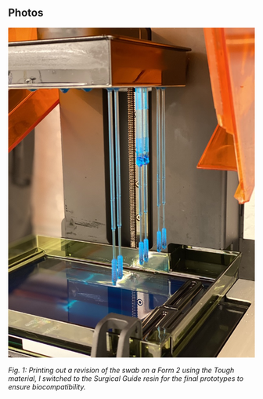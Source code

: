 ## Photos
![](swab.jpg)

*Fig. 1: Printing out a revision of the swab on a Form 2 using the Tough material, I switched to the Surgical Guide resin for the final prototypes to ensure biocompatibility.*
